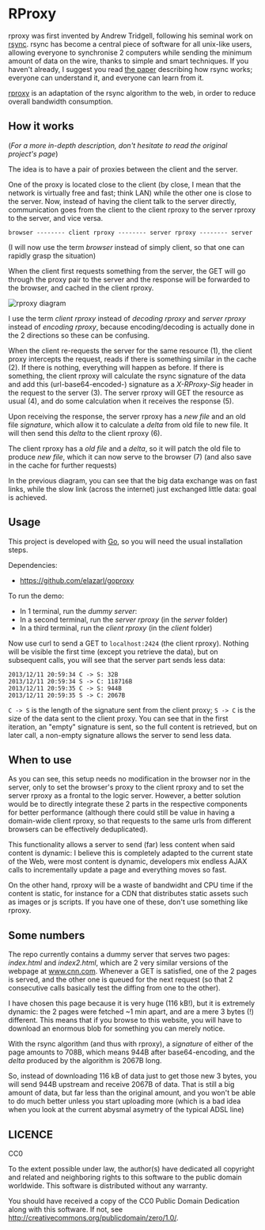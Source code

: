 # RProxy

rproxy was first invented by Andrew Tridgell, following his seminal work
on [rsync](https://rsync.samba.org/). rsync has become a central piece
of software for all unix-like users, allowing everyone to synchronise 2
computers while sending the minimum amount of data on the wire, thanks
to simple and smart techniques. If you haven't already, I suggest you
read [the paper](http://samba.org/~tridge/phd_thesis.pdf) describing how
rsync works; everyone can understand it, and everyone can learn from it.

[rproxy](https://rproxy.samba.org/) is an adaptation of the rsync
algorithm to the web, in order to reduce overall bandwidth consumption.

## How it works

(_For a more in-depth description, don't hesitate to read the original
 project's page_)

The idea is to have a pair of proxies between the client and the server.

One of the proxy is located close to the client (by close, I mean that
the network is virtually free and fast; think LAN) while the other
one is close to the server. Now, instead of having the client talk to
the server directly, communication goes from the client to the client
rproxy to the server rproxy to the server, and vice versa.

```
browser -------- client rproxy -------- server rproxy -------- server
```

(I will now use the term _browser_ instead of simply client, so that one
 can rapidly grasp the situation)

When the client first requests something from the server, the GET will
go through the proxy pair to the server and the response will be
forwarded to the browser, and cached in the client rproxy.

![rproxy diagram](https://rproxy.samba.org/flowchart.png "How this looks
    like")

I use the term _client rproxy_ instead of _decoding rproxy_ and _server
rproxy_ instead of _encoding rproxy_, because encoding/decoding is
actually done in the 2 directions so these can be confusing.

When the client re-requests the server for the same resource (1), the client
proxy intercepts the request, reads if there is something similar in the
cache (2). If there is nothing, everything will happen as before. If there
is something, the client rproxy will calculate the rsync signature of
the data and add this (url-base64-encoded-) signature as a
_X-RProxy-Sig_ header in the request to the server (3). The server rproxy
will GET the resource as usual (4), and do some calculation when it receives
the response (5).

Upon receiving the response, the server rproxy has a _new file_ and an
old file _signature_, which allow it to calculate a _delta_ from old
file to new file. It will then send this _delta_ to the client rproxy
(6).

The client rproxy has a _old file_ and a _delta_, so it will patch the
old file to produce _new file_, which it can now serve to the browser
(7) (and also save in the cache for further requests)

In the previous diagram, you can see that the big data exchange was on
fast links, while the slow link (across the internet) just exchanged
little data: goal is achieved.

## Usage

This project is developed with [Go](http://golang.org/), so you will
need the usual installation steps.

Dependencies:
  - https://github.com/elazarl/goproxy 
  

To run the demo:
  - In 1 terminal, run the _dummy server_:
  - In a second terminal, run the _server rproxy_ (in the _server_
      folder)
  - In a third terminal, run the _client rproxy_ (in the _client_
      folder)

Now use curl to send a GET to `localhost:2424` (the client rproxy).
  Nothing will be visible the first time (except you retrieve the data),
  but on subsequent calls, you will see that the server part sends less
  data:

```
2013/12/11 20:59:34 C -> S: 32B
2013/12/11 20:59:34 S -> C: 118716B
2013/12/11 20:59:35 C -> S: 944B
2013/12/11 20:59:35 S -> C: 2067B
```

`C -> S` is the length of the signature sent from the client proxy; `S
-> C` is the size of the data sent to the client proxy. You can see that
in the first iteration, an "empty" signature is sent, so the full
content is retrieved, but on later call, a non-empty signature allows
the server to send less data.

## When to use

As you can see, this setup needs no modification in the browser nor in
the server, only to set the browser's proxy to the client rproxy and to
set the server rproxy as a frontal to the logic server. However, a
better solution would be to directly integrate these 2 parts in the
respective components for better performance (although there could still
be value in having a domain-wide client rproxy, so that requests to
the same urls from different browsers can be effectively deduplicated).

This functionality allows a server to send (far) less content when said
content is dynamic: I believe this is completely adapted to the current
state of the Web, were most content is dynamic, developers mix endless
AJAX calls to incrementally update a page and everything moves so fast.

On the other hand, rproxy will be a waste of bandwidht and CPU time if
the content is static, for instance for a CDN that distributes static
assets such as images or js scripts. If you have one of these, don't use
something like rproxy.

## Some numbers

The repo currently contains a dummy server that serves two pages:
_index.html_ and _index2.html_, which are 2 very similar versions of the
webpage at www.cnn.com. Whenever a GET is satisfied, one of the 2 pages
is served, and the other one is queued for the next request (so that 2
    consecutive calls basically test the diffing from one to the other).

I have chosen this page because it is very huge (116 kB!), but it is
extremely dynamic: the 2 pages were fetched ~1 min apart, and are a mere
3 bytes (!) different. This means that if you browse to this website,
you will have to download an enormous blob for something you can
merely notice.

With the rsync algorithm (and thus with rproxy), a _signature_ of either
of the page amounts to 708B, which means 944B after base64-encoding, and
the _delta_ produced by the algorithm is 2067B long.

So, instead of downloading 116 kB of data just to get those new 3 bytes,
you will send 944B upstream and receive 2067B of data. That is still
a big amount of data, but far less than the original amount, and
you won't be able to do much better unless you start uploading more
(which is a bad idea when you look at the current abysmal asymetry of
 the typical ADSL line)

## LICENCE

CC0

To the extent possible under law, the author(s) have dedicated all
copyright and related and neighboring rights to this software to the
public domain worldwide. This software is distributed without any
warranty.

You should have received a copy of the CC0 Public Domain
Dedication along with this software. If not, see
<http://creativecommons.org/publicdomain/zero/1.0/>.
